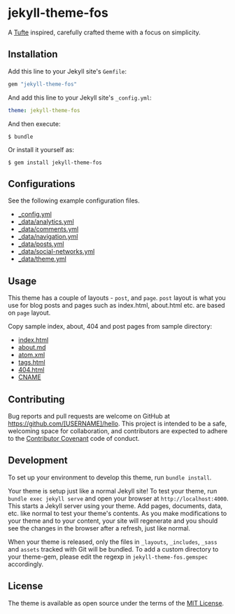 # jekyll-theme-fos

A [Tufte](https://www.edwardtufte.com/tufte/) inspired, carefully crafted theme with a focus on simplicity.


## Installation

Add this line to your Jekyll site's `Gemfile`:

```ruby
gem "jekyll-theme-fos"
```

And add this line to your Jekyll site's `_config.yml`:

```yaml
theme: jekyll-theme-fos
```

And then execute:

    $ bundle

Or install it yourself as:

    $ gem install jekyll-theme-fos

## Configurations
See the following example configuration files.
- [_config.yml](_config.yml)
- [_data/analytics.yml](_data/analytics.yml)
- [_data/comments.yml](_data/comments.yml)
- [_data/navigation.yml](_data/navigation.yml)
- [_data/posts.yml](_data/posts.yml)
- [_data/social-networks.yml](_data/social-networks.yml)
- [_data/theme.yml](_data/theme.yml)

## Usage

This theme has a couple of layouts - `post`, and `page`. `post` layout is what you use for blog posts and pages such as index.html, about.html etc. are based on `page` layout.

Copy sample index, about, 404 and post pages from sample directory:
- [index.html](samples/index.html)
- [about.md](samples/about.md)
- [atom.xml](samples/atom.xml)
- [tags.html](samples/tags.html)
- [404.html](samples/404.html)
- [CNAME](samples/CNAME)

## Contributing

Bug reports and pull requests are welcome on GitHub at https://github.com/[USERNAME]/hello. This project is intended to be a safe, welcoming space for collaboration, and contributors are expected to adhere to the [Contributor Covenant](http://contributor-covenant.org) code of conduct.

## Development

To set up your environment to develop this theme, run `bundle install`.

Your theme is setup just like a normal Jekyll site! To test your theme, run `bundle exec jekyll serve` and open your browser at `http://localhost:4000`. This starts a Jekyll server using your theme. Add pages, documents, data, etc. like normal to test your theme's contents. As you make modifications to your theme and to your content, your site will regenerate and you should see the changes in the browser after a refresh, just like normal.

When your theme is released, only the files in `_layouts`, `_includes`, `_sass` and `assets` tracked with Git will be bundled.
To add a custom directory to your theme-gem, please edit the regexp in `jekyll-theme-fos.gemspec` accordingly.

## License

The theme is available as open source under the terms of the [MIT License](https://opensource.org/licenses/MIT).

